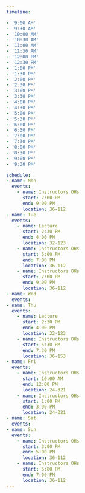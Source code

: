```yaml
---
timeline:

- '9:00 AM'
- '9:30 AM'
- '10:00 AM'
- '10:30 AM'
- '11:00 AM'
- '11:30 AM'
- '12:00 PM'
- '12:30 PM'
- '1:00 PM'
- '1:30 PM'
- '2:00 PM'
- '2:30 PM'
- '3:00 PM'
- '3:30 PM'
- '4:00 PM'
- '4:30 PM'
- '5:00 PM'
- '5:30 PM'
- '6:00 PM'
- '6:30 PM'
- '7:00 PM'
- '7:30 PM'
- '8:00 PM'
- '8:30 PM'
- '9:00 PM'
- '9:30 PM'

schedule:
- name: Mon
  events:
    - name: Instructors OHs
      start: 7:00 PM
      end: 9:00 PM
      location: 36-112
- name: Tue
  events:
    - name: Lecture
      start: 2:30 PM
      end: 4:00 PM
      location: 32-123
    - name: Instructors OHs
      start: 5:00 PM
      end: 7:00 PM
      location: 36-112
    - name: Instructors OHs
      start: 7:00 PM
      end: 9:00 PM
      location: 36-112
- name: Wed
  events:
- name: Thu
  events:
    - name: Lecture
      start: 2:30 PM
      end: 4:00 PM
      location: 32-123
    - name: Instructors OHs
      start: 5:30 PM
      end: 7:30 PM
      location: 36-153
- name: Fri
  events:
    - name: Instructors OHs
      start: 10:00 AM
      end: 12:00 PM
      location: 24-321
    - name: Instructors OHs
      start: 1:00 PM
      end: 3:00 PM
      location: 24-321
- name: Sat
  events:
- name: Sun
  events:
    - name: Instructors OHs
      start: 3:00 PM
      end: 5:00 PM
      location: 36-112
    - name: Instructors OHs
      start: 5:00 PM
      end: 7:00 PM
      location: 36-112
---
```


